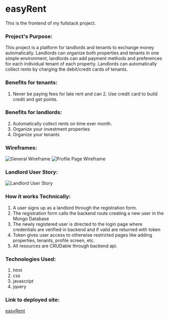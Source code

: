 # easyRent

This is the frontend of my fullstack project.

### Project's Purpose:
This project is a platform for landlords and tenants to exchange money automatically. Landlords can organize both properties and tenants in one simple environment, landlords can add payment methods and preferences for each individual tenant of each property. Landlords can automatically collect rents by charging the debit/credit cards of tenants. 

### Benefits for tenants: 
1. Never be paying fees for late rent and can 2. Use credit card to build credit and get points.

### Benefits for landlords:
2. Automatically collect rents on time ever month.
3. Organize your investment properties
4. Organize your tenants

### Wireframes:
![General Wireframe](https://imgur.com/NhS7dIb)
![Profile Page Wireframe](https://imgur.com/Q3tt4AT)


### Landlord User Story:
![Landlord User Story](https://imgur.com/qedYicL)

### How it works Technically:
1. A user signs up as a landlord through the registration form.
2. The registration form calls the backend route creating a new user in the Mongo Database
3. The newly registered user is directed to the login page where credentials are verified in backend and if valid are returned with token
4. Token gives user access to otherwise restricted pages like adding properties, tenants, profile screen, etc. 
5. All resources are CRUDable through backend api. 

### Technologies Used:
1. html
2. css
3. javascript
4. jquery

### Link to deployed site:
[easyRent](https://matthewhiggins415.github.io/landlord-client/) 
